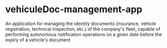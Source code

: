 # vehiculeDoc-management-app
 An application for managing the identity documents (insurance, vehicle registration, technical inspection, etc.) of the company's fleet, capable of performing autonomous notification operations on a given date before the expiry of a vehicle's document
